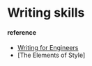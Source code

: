 # Writing skills 


#### reference
* [Writing for Engineers](https://www.heinrichhartmann.com/posts/writing/)
* [The Elements of Style]
